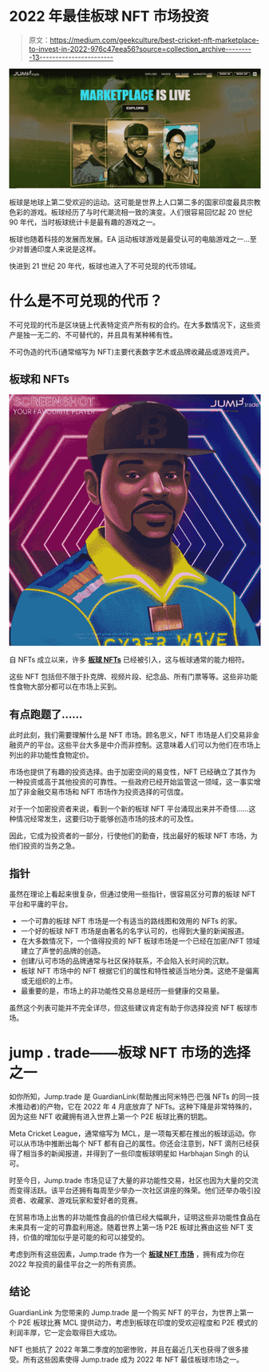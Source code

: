 # 2022 年最佳板球 NFT 市场投资

> 原文：<https://medium.com/geekculture/best-cricket-nft-marketplace-to-invest-in-2022-976c47eea56?source=collection_archive---------13----------------------->

![](img/3864ed0afe7ae360dcb597a4db93926c.png)

板球是地球上第二受欢迎的运动。这可能是世界上人口第二多的国家印度最具宗教色彩的游戏。板球经历了与时代潮流相一致的演变。人们很容易回忆起 20 世纪 90 年代，当时板球统计卡是最有趣的游戏之一。

板球也随着科技的发展而发展。EA 运动板球游戏是最受认可的电脑游戏之一…至少对普通印度人来说是这样。

快进到 21 世纪 20 年代，板球也进入了不可兑现的代币领域。

# 什么是不可兑现的代币？

不可兑现的代币是区块链上代表特定资产所有权的合约。在大多数情况下，这些资产是独一无二的、不可替代的，并且具有某种稀有性。

不可伪造的代币(通常缩写为 NFT)主要代表数字艺术或品牌收藏品或游戏资产。

## **板球和 NFTs**

![](img/c3e1195cf49565aaf2fec62e40fb1dec.png)

自 NFTs 成立以来，许多 [**板球 NFTs**](https://www.jump.trade/nft-marketplace) 已经被引入，这与板球通常的能力相符。

这些 NFT 包括但不限于扑克牌、视频片段、纪念品、所有门票等等。这些非功能性食物大部分都可以在市场上买到。

## **有点跑题了……**

此时此刻，我们需要理解什么是 NFT 市场。顾名思义，NFT 市场是人们交易非金融资产的平台。这些平台大多是中介而非控制。这意味着人们可以为他们在市场上列出的非功能性食物定价。

市场也提供了有趣的投资选择。由于加密空间的易变性，NFT 已经确立了其作为一种投资或高于其他投资的可靠性。一些政府已经开始监管这一领域，这一事实增加了非金融交易市场和 NFT 市场作为投资选择的可信度。

对于一个加密投资者来说，看到一个新的板球 NFT 平台涌现出来并不奇怪……这种情况经常发生，这要归功于能够创造市场的技术的可及性。

因此，它成为投资者的一部分，行使他们的勤奋，找出最好的板球 NFT 市场，为他们投资的当务之急。

## **指针**

虽然在理论上看起来很复杂，但通过使用一些指针，很容易区分可靠的板球 NFT 平台和平庸的平台。

*   一个可靠的板球 NFT 市场是一个有适当的路线图和效用的 NFTs 的家。
*   一个好的板球 NFT 市场是由著名的名字认可的，也得到大量的新闻报道。
*   在大多数情况下，一个值得投资的 NFT 板球市场是一个已经在加密/NFT 领域建立了声誉的品牌的创造。
*   创建/认可市场的品牌通常与社区保持联系，不会陷入长时间的沉默。
*   板球 NFT 市场中的 NFT 根据它们的属性和特性被适当地分类。这绝不是偏离或无组织的上市。
*   最重要的是，市场上的非功能性交易总是经历一些健康的交易量。

虽然这个列表可能并不完全详尽，但这些建议肯定有助于你选择投资 NFT 板球市场。

# **jump . trade——板球 NFT 市场的选择之一**

如你所知，Jump.trade 是 GuardianLink(帮助推出阿米特巴·巴强 NFTs 的同一技术推动者)的产物，它在 2022 年 4 月底放弃了 NFTs。这种下降是非常特殊的，因为这些 NFT 收藏拥有进入世界上第一个 P2E 板球比赛的钥匙。

Meta Cricket League，通常缩写为 MCL，是一项每天都在推出的板球运动。你可以从市场中推断出每个 NFT 都有自己的属性。你还会注意到，NFT 滴剂已经获得了相当多的新闻报道，并得到了一些印度板球明星如 Harbhajan Singh 的认可。

时至今日，Jump.trade 市场见证了大量的非功能性交易，社区也因为大量的交流而变得活跃。该平台还拥有每周至少举办一次社区讲座的殊荣。他们还举办吸引投资者、收藏家、游戏玩家和爱好者的竞赛。

在贸易市场上出售的非功能性食品的价值已经大幅飙升，证明这些非功能性食品在未来具有一定的可靠盈利用途。随着世界上第一场 P2E 板球比赛由这些 NFT 支持，价值的增加似乎是可能的和可以接受的。

考虑到所有这些因素，Jump.trade 作为一个 [**板球 NFT 市场**](https://www.jump.trade/nft-marketplace) ，拥有成为你在 2022 年投资的最佳平台之一的所有资质。

## **结论**

GuardianLink 为您带来的 Jump.trade 是一个购买 NFT 的平台，为世界上第一个 P2E 板球比赛 MCL 提供动力，考虑到板球在印度的受欢迎程度和 P2E 模式的利润丰厚，它一定会取得巨大成功。

NFT 也抵抗了 2022 年第二季度的加密惨败，并且在最近几天也获得了很多接受。所有这些因素使得 Jump.trade 成为 2022 年 NFT 最佳板球市场之一。